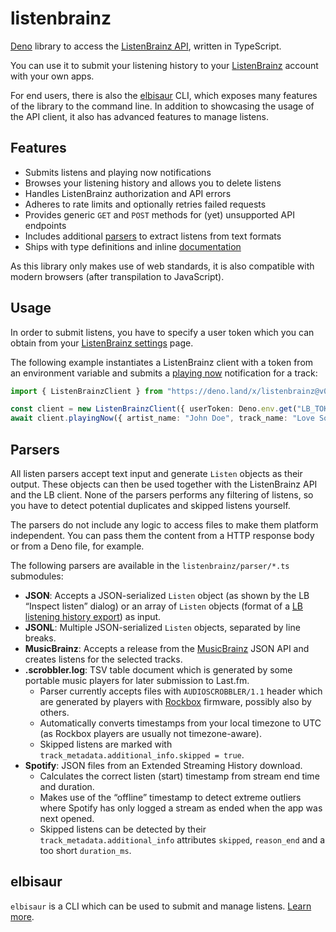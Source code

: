 # listenbrainz

[Deno] library to access the [ListenBrainz API], written in TypeScript.

You can use it to submit your listening history to your [ListenBrainz] account with your own apps.

For end users, there is also the [elbisaur] CLI, which exposes many features of the library to the command line.
In addition to showcasing the usage of the API client, it also has advanced features to manage listens.

## Features

- Submits listens and playing now notifications
- Browses your listening history and allows you to delete listens
- Handles ListenBrainz authorization and API errors
- Adheres to rate limits and optionally retries failed requests
- Provides generic `GET` and `POST` methods for (yet) unsupported API endpoints
- Includes additional [parsers](#parsers) to extract listens from text formats
- Ships with type definitions and inline [documentation]

As this library only makes use of web standards, it is also compatible with modern browsers (after transpilation to JavaScript).

## Usage

In order to submit listens, you have to specify a user token which you can obtain from your [ListenBrainz settings] page.

The following example instantiates a ListenBrainz client with a token from an environment variable and submits a [playing now] notification for a track:

```ts
import { ListenBrainzClient } from "https://deno.land/x/listenbrainz@v0.7.0/client.ts";

const client = new ListenBrainzClient({ userToken: Deno.env.get("LB_TOKEN") });
await client.playingNow({ artist_name: "John Doe", track_name: "Love Song" });
```

## Parsers

All listen parsers accept text input and generate `Listen` objects as their output.
These objects can then be used together with the ListenBrainz API and the LB client.
None of the parsers performs any filtering of listens, so you have to detect potential duplicates and skipped listens yourself.

The parsers do not include any logic to access files to make them platform independent.
You can pass them the content from a HTTP response body or from a Deno file, for example.

The following parsers are available in the `listenbrainz/parser/*.ts` submodules:

- **JSON**: Accepts a JSON-serialized `Listen` object (as shown by the LB “Inspect listen” dialog) or an array of `Listen` objects (format of a [LB listening history export]) as input.
- **JSONL**: Multiple JSON-serialized `Listen` objects, separated by line breaks.
- **MusicBrainz**: Accepts a release from the [MusicBrainz] JSON API and creates listens for the selected tracks.
- **.scrobbler.log**: TSV table document which is generated by some portable music players for later submission to Last.fm.
  - Parser currently accepts files with `AUDIOSCROBBLER/1.1` header which are generated by players with [Rockbox] firmware, possibly also by others.
  - Automatically converts timestamps from your local timezone to UTC (as Rockbox players are usually not timezone-aware).
  - Skipped listens are marked with `track_metadata.additional_info.skipped = true`.
- **Spotify**: JSON files from an Extended Streaming History download.
  - Calculates the correct listen (start) timestamp from stream end time and duration.
  - Makes use of the “offline” timestamp to detect extreme outliers where Spotify has only logged a stream as ended when the app was next opened.
  - Skipped listens can be detected by their `track_metadata.additional_info` attributes `skipped`, `reason_end` and a too short `duration_ms`.

## elbisaur

`elbisaur` is a CLI which can be used to submit and manage listens. [Learn more][elbisaur].

[Deno]: https://deno.com/
[documentation]: https://deno.land/x/listenbrainz?doc
[elbisaur]: ./cli/README.md
[MusicBrainz]: https://musicbrainz.org/
[ListenBrainz]: https://listenbrainz.org/
[ListenBrainz API]: https://listenbrainz.readthedocs.io/en/latest/users/api/index.html
[ListenBrainz settings]: https://listenbrainz.org/settings/
[LB listening history export]: https://listenbrainz.org/profile/export/
[playing now]: https://listenbrainz.org/listening-now/
[Rockbox]: https://www.rockbox.org/wiki/LastFMLog
